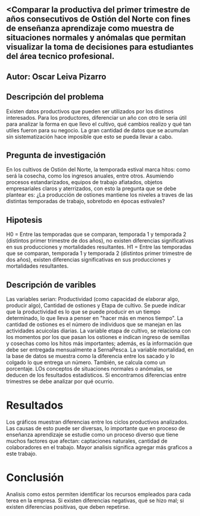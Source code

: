 
## <Comparar la productiva del primer trimestre de años consecutivos de Ostión del Norte con fines de enseñanza aprendizaje como muestra de situaciones normales y anómalas que permitan visualizar la toma de decisiones para estudiantes del área tecnico profesional.   

## Autor: Oscar Leiva Pizarro

## Descripción del problema
Existen datos productivos que pueden ser utilizados por los distinos interesados. Para los productores, diferenciar un año con otro le seria útil para analizar la forma en que llevo el cultivo, qué cambios realizo y qué tan utiles fueron para su negocio. La gran cantidad de datos que se acumulan sin sistematización hace imposible que esto se pueda llevar a cabo.

## Pregunta de investigación
En los cultivos de Ostión del Norte, la temporada estival marca hitos: como será la cosecha, como los ingresos anuales, entre otros. Asumiendo procesos estandarízados, equipos de trabajo afiatados, objetos empresariales claros y aterrizados, con esto la pregunta que se debe plantear es: ¿La producción de ostiones mantiene los niveles a traves de las distintas temporadas de trabajo, sobretodo en épocas estivales?

## Hipotesis
H0 = Entre las temporadas que se comparan, temporada 1 y temporada 2 (distintos primer trimestre de dos años), no existen diferencias significativas en sus producciones y mortalidades resultantes.
H1 =  Entre las temporadas que se comparan, temporada 1 y temporada 2 (distintos primer trimestre de dos años), existen diferencias significativas en sus producciones y mortalidades resultantes.

## Descripción de varibles
Las variables serian: Productividad (como capacidad de elaborar algo, producir algo), Cantidad de ostiones y Etapa de cultivo.
Se puede indicar que la productividad es lo que se puede producir en un tiempo determinado, lo que lleva a penser en "hacer más en menos tiempo".
La cantidad de ostiones es el número de individuos que se manejan en las actividades acuicolas diarias. 
La variable etapa de cultivo, se relaciona con los momentos por los que pasan los ostiones e indican ingreso de semillas y cosechas como los hitos más importantes; además, es la información que debe ser entregada mensualmente a SernaPesca.
La variable mortalidad, en la base de datos se muestra como la diferencia entre los sacado y lo colgado lo que entrega un número. También, se calcula como un porcentaje.
LOs conceptos de situaciones normales o anómalas, se deducen de los fesultados estadísticos. Si encontramos diferencias entre trimestres se debe analizar por qué ocurrio. 

# Resultados
Los gráficos muestran diferencias entre los ciclos productivos analizados. Las causas de esto puede ser diversas, lo importante que en proceso de enseñanza aprendizaje se estudie como un proceso diverso que tiene muchos factores que afectan: captaciones naturales, cantidad de colaboradores en el trabajo. Mayor analisis significa agregar más graficos a este trabajo.

# Conclusión
Analisis como estos permiten identificar los recursos empleados para cada terea en la empresa. Si existen diferencias negativas, qué se hizo mal; si existen diferencias positivas, que deben repetirse.

